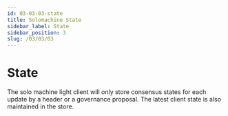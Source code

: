 ```yaml
---
id: 03-03-03-state
title: Solomachine State
sidebar_label: State
sidebar_position: 3
slug: /03/03/03
---
```


# State

The solo machine light client will only store consensus states for each update by a header
or a governance proposal. The latest client state is also maintained in the store.
